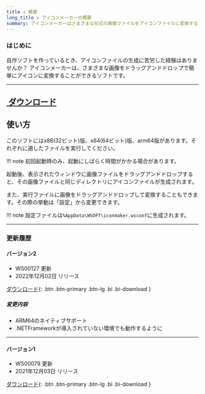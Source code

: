 ```yaml
---
title : 概要
long_title : アイコンメーカーの概要
summary: アイコンメーカーはさまざまな形式の画像ファイルをアイコンファイルに変換するツールです
---
```

### はじめに
自作ソフトを作っているとき、アイコンファイルの生成に苦労した経験はありませんか？
アイコンメーカーは、さまざまな画像をドラッグアンドドロップで簡単にアイコンに変換することができるソフトです。

---
<a href="https://download.wsoft.ws/WS00127" class="btn btn-primary btn-lg"><i class="bi bi-download"></i>&nbsp;ダウンロード</a>
---

## 使い方
このソフトにはx86(32ビット)版、x64(64ビット)版、arm64版があります。それぞれに適したファイルを実行してください。

!!! note
    初回起動時のみ、起動にしばらく時間がかかる場合があります。

起動後、表示されたウィンドウに画像ファイルをドラッグアンドドロップすると、その画像ファイルと同じディレクトリにアイコンファイルが生成されます。

また、実行ファイルに画像をドラッグアンドドロップして変換することもできます。その際の挙動は「設定」から変更できます。

!!! note
    設定ファイルは`%AppData\WSOFT\iconmaker.wsconf`に生成されます。

---

### 更新履歴

#### バージョン2

* WS00127 更新
* 2022年12月02日 リリース

[ ダウンロード](https://download.wsoft.ws/WS00127){: .btn .btn-primary .btn-lg .bi .bi-download }


##### 変更内容

* ARM64のネイティブサポート
* .NETFrameworkが導入されていない環境でも動作するように

---

#### バージョン1

* WS00079 更新
* 2021年12月03日 リリース

[ ダウンロード](https://download.wsoft.ws/WS00079){: .btn .btn-primary .btn-lg .bi .bi-download }